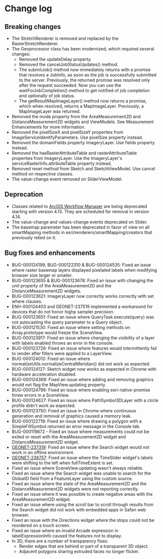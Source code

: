 # Change log

## Breaking changes

* The StretchRenderer is removed and replaced by the RasterStretchRenderer.
* The Geoprocessor class has been modernized, which required several changes:
  * Removed the updateDelay property.
  * Removed the cancelJobStatusUpdates() method.
  * The submitJob() method now immediately returns with a promise that resolves a JobInfo, as soon as the job is successfully submitted to the server. Previously, the returned promise was resolved only after the request succeeded. Now you can use the waitForJobCompletion() method to get notified of job completion and optionally of job status.
  * The getResultMapImageLayer() method now returns a promise, which when resolved, returns a MapImageLayer. Previously, a MapImageLayer was returned.
* Removed the mode property from the AreaMeasurement2D and DistanceMeasurement2D widgets and ViewModels. See Measurement Enhancements for more information.
* Removed the pixelSizeX and pixelSizeY properties from ImageServiceIdentifyParameters. Use pixelSize property instead.
* Removed the domainFields property ImageryLayer. Use fields property instead.
* Removed the hasRasterAttributeTable and rasterAttributeTable properties from ImageryLayer. Use the ImageryLayer's serviceRasterInfo.attributeTable property instead.
* Removed reset method from Sketch and SketchViewModel. Use cancel method on respective classes.
* The value-change event removed on SliderViewModel.

## Deprecation

* Classes related to [ArcGIS Workflow Manager](http://server.arcgis.com/en/workflow-manager) are being deprecated starting with version 4.13. They are scheduled for removal in version 4.14.
* The value-change and values-change events deprecated on Slider.
* The basemap parameter has been deprecated in favor of view on all smartMapping methods in esri/renderers/smartMapping/creators that previously relied on it.

## Bug fixes and enhancements

* BUG-000124199, BUG-000122310 & BUG-000124535: Fixed an issue where raster basemap layers displayed pixelated labels when modifying browser size larger or smaller.
* BUG-000123655 & BUG-000123678: Fixed an issue with changing the unit property of the AreaMeasurement2D and the DistanceMeasurement2D widgets.
* BUG-000123621: ImageryLayer now correctly works correctly with set where clauses.
* ENH-000124403 and GEONET-237519 implemented a workaround for devices that do not honor highp sampler precision.
* BUG-000123651: Fixed an issue where QueryTask.execute(query) was not autocasting the query parameter to a Query object.
* BUG-000121530: Fixed an issue where setting methods on Array.prototype would freeze the SceneView.
* BUG-000123917: Fixed an issue where changing the visibility of a layer with labels enabled throws an error in the console.
* BUG-000123726: Fixed an issue where features would intermittently fail to render after filters were applied to a LayerView.
* BUG-000124012: Fixed an issue where normalizeUtils.normalizeCentralMeridian() did not work as expected.
* BUG-000124127: Sketch widget now works as expected in Chrome with hardware acceleration disabled.
* BUG-000124369: Fixed an issue where adding and removing graphics would not flag the MapView.updating property.
* BUG-000124796: Fixed an issue where enabling esri-native-promise threw errors in a SceneView.
* BUG-000124627: Fixed an issue where PathSymbol3DLayer with a circle profile didn't work as expected.
* BUG-000123750: Fixed an issue in Chrome where continuous generation and removal of graphics caused a memory leak.
* BUG-000122719: Fixed an issue where drawing a polygon with a SimpleFillSymbol returned an error message in the Console tab.
* BUG-000119872 - Fixed an issue where measurements could not be exited or reset with the AreaMeasurement2D widget and DistanceMeasurement2D widget.
* [GEONET-237319](https://community.esri.com/thread/237319-problem-with-search-widget-in-offline-app): Fixed an issue where the Search widget would not work in an offline environment.
* [GEONET-238757](https://community.esri.com/thread/238757-date-labels-on-time-slider-widget-dont-work-when-you-use-setinterval-method): Fixed an issue where the TimeSlider widget's labels were shifting to the left when fullTimeExtent is set.
* Fixed an issue where SceneView.updating wasn't always reliable.
* Fixed an issue where the Search widget was unable to search for the GlobalID field from a FeatureLayer using the custom source.
* Fixed an issue where the state of the AreaMeasurement2D and the DistanceMeasurement2D widgets were not reporting correctly.
* Fixed an issue where it was possible to create negative areas with the AreaMeasurement2D widget.
* Fixed an issue where using the scroll bar to scroll through results from the Search widget did not work with embedded apps in Safari web browser.
* Fixed an issue with the Directions widget where the stops could not be reordered on a touch screen.
* Fixed an issue where an invalid Arcade expression in labelExpressionInfo caused the features not to display.
* In 3D, there are a number of transparency fixes:
  * Render edges that are behind or part of a transparent 3D object.
  * Adjacent polygons sharing extruded faces no longer flicker.

